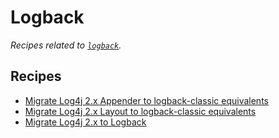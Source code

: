 # Logback

_Recipes related to_ [_`logback`_](http://logback.qos.ch/documentation.html)_._

## Recipes

* [Migrate Log4j 2.x Appender to logback-classic equivalents](broken-reference)
* [Migrate Log4j 2.x Layout to logback-classic equivalents](broken-reference)
* [Migrate Log4j 2.x to Logback](broken-reference)
